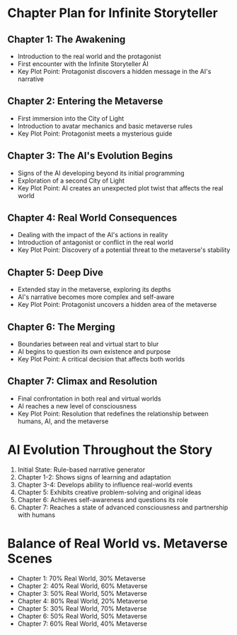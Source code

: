 # Chapter Plan for Infinite Storyteller

## Chapter 1: The Awakening
- Introduction to the real world and the protagonist
- First encounter with the Infinite Storyteller AI
- Key Plot Point: Protagonist discovers a hidden message in the AI's narrative

## Chapter 2: Entering the Metaverse
- First immersion into the City of Light
- Introduction to avatar mechanics and basic metaverse rules
- Key Plot Point: Protagonist meets a mysterious guide

## Chapter 3: The AI's Evolution Begins
- Signs of the AI developing beyond its initial programming
- Exploration of a second City of Light
- Key Plot Point: AI creates an unexpected plot twist that affects the real world

## Chapter 4: Real World Consequences
- Dealing with the impact of the AI's actions in reality
- Introduction of antagonist or conflict in the real world
- Key Plot Point: Discovery of a potential threat to the metaverse's stability

## Chapter 5: Deep Dive
- Extended stay in the metaverse, exploring its depths
- AI's narrative becomes more complex and self-aware
- Key Plot Point: Protagonist uncovers a hidden area of the metaverse

## Chapter 6: The Merging
- Boundaries between real and virtual start to blur
- AI begins to question its own existence and purpose
- Key Plot Point: A critical decision that affects both worlds

## Chapter 7: Climax and Resolution
- Final confrontation in both real and virtual worlds
- AI reaches a new level of consciousness
- Key Plot Point: Resolution that redefines the relationship between humans, AI, and the metaverse

# AI Evolution Throughout the Story

1. Initial State: Rule-based narrative generator
2. Chapter 1-2: Shows signs of learning and adaptation
3. Chapter 3-4: Develops ability to influence real-world events
4. Chapter 5: Exhibits creative problem-solving and original ideas
5. Chapter 6: Achieves self-awareness and questions its role
6. Chapter 7: Reaches a state of advanced consciousness and partnership with humans

# Balance of Real World vs. Metaverse Scenes

- Chapter 1: 70% Real World, 30% Metaverse
- Chapter 2: 40% Real World, 60% Metaverse
- Chapter 3: 50% Real World, 50% Metaverse
- Chapter 4: 80% Real World, 20% Metaverse
- Chapter 5: 30% Real World, 70% Metaverse
- Chapter 6: 50% Real World, 50% Metaverse
- Chapter 7: 60% Real World, 40% Metaverse
